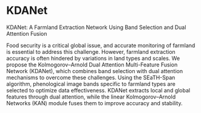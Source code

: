 # KDANet
KDANet: A Farmland Extraction Network Using Band Selection and Dual Attention Fusion

Food security is a critical global issue, and accurate monitoring of farmland is essential to address this challenge. However, farmland extraction accuracy is often hindered by variations in land types and scales. We propose the Kolmogorov–Arnold Dual Attention Multi-Feature Fusion Network (KDANet), which combines band selection with dual attention mechanisms to overcome these challenges. Using the SEaTH-Span algorithm, phenological image bands specific to farmland types are selected to optimize data effectiveness. KDANet extracts local and global features through dual attention, while the linear Kolmogorov–Arnold Networks (KAN) module fuses them to improve accuracy and stability.

